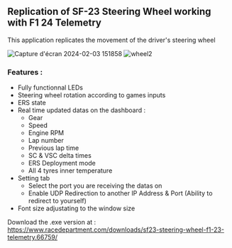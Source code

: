 ## Replication of SF-23 Steering Wheel working with F1 24 Telemetry

This application replicates the movement of the driver's steering wheel

![Capture d'écran 2024-02-03 151858](https://github.com/Fredrik2002/Steering-wheel/assets/86866135/08925157-8dec-45ee-9291-baa7408dd5f4)
![wheel2](https://github.com/Fredrik2002/Steering-wheel/assets/86866135/941385e2-c6c0-45ab-90eb-f38beaa47131)

### Features :
- Fully functionnal LEDs
- Steering wheel rotation according to games inputs
- ERS state
- Real time updated datas on the dashboard :
    - Gear
    - Speed
    - Engine RPM
    - Lap number
    - Previous lap time
    - SC & VSC delta times
    - ERS Deployment mode
    - All 4 tyres inner temperature 
- Setting tab 
    - Select the port you are receiving the datas on
    - Enable UDP Redirection to another IP Address & Port (Ability to redirect to yourself)
- Font size adjustating to the window size

Download the .exe version at : https://www.racedepartment.com/downloads/sf23-steering-wheel-f1-23-telemetry.66759/
